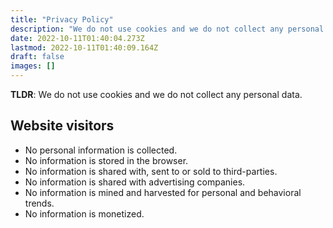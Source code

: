 ```yaml
---
title: "Privacy Policy"
description: "We do not use cookies and we do not collect any personal data."
date: 2022-10-11T01:40:04.273Z
lastmod: 2022-10-11T01:40:09.164Z
draft: false
images: []
---
```


__TLDR__: We do not use cookies and we do not collect any personal data.

## Website visitors

- No personal information is collected.
- No information is stored in the browser.
- No information is shared with, sent to or sold to third-parties.
- No information is shared with advertising companies.
- No information is mined and harvested for personal and behavioral trends.
- No information is monetized.
